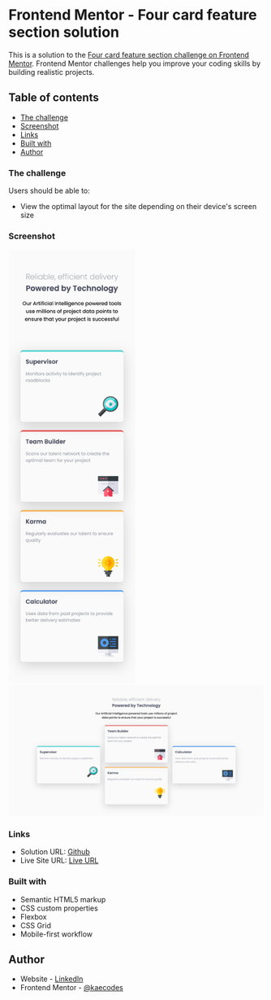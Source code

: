 # Frontend Mentor - Four card feature section solution

This is a solution to the [Four card feature section challenge on Frontend Mentor](https://www.frontendmentor.io/challenges/four-card-feature-section-weK1eFYK). Frontend Mentor challenges help you improve your coding skills by building realistic projects. 

## Table of contents

  - [The challenge](#the-challenge)
  - [Screenshot](#screenshot)
  - [Links](#links)
  - [Built with](#built-with)
  - [Author](#author)

### The challenge

Users should be able to:

- View the optimal layout for the site depending on their device's screen size

### Screenshot

<img src="./images/fourcardfeature-mobile.png" width="250"> <img src="./images/fourcardfeature-desktop.html.png" width="700">

### Links

- Solution URL: [Github](https://github.com/kaecodes/four-card-feature-section.git)
- Live Site URL: [Live URL](https://kaecodes.github.io/four-card-feature-section/)

### Built with

- Semantic HTML5 markup
- CSS custom properties
- Flexbox
- CSS Grid
- Mobile-first workflow

## Author

- Website - [LinkedIn](https://linkedin.com/in/kdtnguyen)
- Frontend Mentor - [@kaecodes](https://www.frontendmentor.io/profile/kaecodes)
